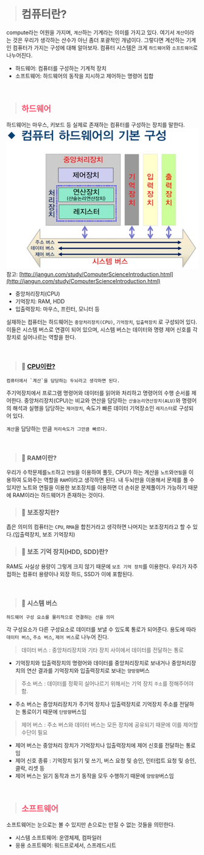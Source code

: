 > # 컴퓨터란?
compute라는 어원을 가지며, `계산`하는 기계라는 의미를 가지고 있다. 여기서 `계산`이라는 것은 우리가 생각하는 산수가 아닌 좀더 포괄적인 개념이다. 그렇다면 계산하는 기계인 컴퓨터가 가지는 구성에 대해 알아보자. 컴퓨터 시스템은 크게 `하드웨어`와 `소프트웨어`로 나누어진다.

- 하드웨어: 컴퓨터를 구성하는 기계적 장치
- 소프트웨어: 하드웨어의 동작을 지시하고 제어하는 명령어 집합

<br>

> ## <span style='color:hsl(350, 100%, 66%);'>하드웨어</span>
하드웨어는 마우스, 키보드 등 실제로 존재하는 컴퓨터를 구성하는 장치를 말한다.
![Alt text](../../resources/hardware-architecture-001.jpeg)
참고: [http://jangun.com/study/ComputerScienceIntroduction.html](http://jangun.com/study/ComputerScienceIntroduction.html)
- 중앙처리장치(CPU)
- 기억장치: RAM, HDD
- 입출력장치: 마우스, 프린터, 모니터 등

실재하는 컴퓨터는 하드웨어는 `중앙처리장치(CPU)`, `기억장치`, `입출력장치` 로 구성되어 있다. 이들은 시스템 버스로 연결이 되어 있으며, 시스템 버스는 데이터와 명령 제어 신호를 각 장치로 실어나르는 역할을 한다.

<br>

> ### 🔖 [CPU이란?](https://github.com/laagom/Tech-Knowledge/blob/main/Computer%20Science/Computer%20Architecture/02.%EC%A4%91%EC%95%99%EC%B2%98%EB%A6%AC%EC%9E%A5%EC%B9%98(CPU)%20%EC%9E%91%EB%8F%99%20%EC%9B%90%EB%A6%AC.md)
    컴퓨터에서 `계산`을 담당하는 두뇌라고 생각하면 된다. 
주기억장치에서 프로그램 명령어와 데이터를 읽어와 처리하고 명령어의 수행 순서를 제어한다. 중앙처리장치(CPU)는 비교와 연산을 담당하는 `산술논리연산장치(ALU)`와 명령어의 해석과 실행을 담당하는 `제어장치`, 속도가 빠른 데이터 기억장소인 `레지스터`로 구성되어 있다.

`계산`을 담당하는 만큼 `처리속도가 그만큼 빠르다.`

<br>

> ### 🔖 RAM이란?
우리가 수학문제를`노트`하고 `연필`을 이용하여 풀듯, CPU가 하는 계산을 `노트`와`연필`을 이용하여 도와주는 역할을 `RAM`이라고 생각하면 된다. 내 두뇌만을 이용해서 문제를 풀 수 있지만 노트와 연필을 이용한 보조장치를 이용하면 더 손쉬운 문제풀이가 가능하기 때문에 RAM이라는 하드웨어가 존재하는 것이다.

> ### 🔖 보조장치란?
좁은 의미의 컴퓨터는 `CPU`, `RMA`을 합친거라고 생각하면 나머지는 보조장치라고 할 수 있다.(입출력장치, 보조 기억장치)

> ### 🔖 보조 기억 장치(HDD, SDD)란?
RAM도 사실상 용량이 그렇게 크지 않기 때문에 `보조 기억 장치`를 이용한다. 우리가 자주 접하는 컴퓨터 용량이나 외장 하드, SSD가 이에 포함된다.

<br>

> ### 🔖 시스템 버스
    하드웨어 구성 요소를 물리적으로 연결하는 선을 의미
각 구성요소가 다른 구성요소로 데이터를 보낼 수 있도록 통로가 되어준다. 용도에 따라 `데이터 버스`, `주소 버스`, `제어 버스`로 나누어 진다.

> 데이터 버스 : 중앙처리장치와 기타 장치 사이에서 데이터를 전달하는 통로
- 기억장치와 입출력장치의 명령어와 데이터를 중앙처리장치로 보내거나 중앙처리장치의 연산 결과를 기억장치와 입출력장치로 보내는 `양방향`버스

> 주소 버스 : 데이터를 정확히 실어나르기 위해서는 기억 장치 `주소`를 정해주어야 함.   
-  주소 버스는 중앙처리장치가 주기억 장치나 입출력장치로 기억장치 주소를 전달하는 통로이기 때문에 `단방향`버스임

> 제어 버스 : 주소 버스와 데이터 버스는 모든 장치에 공유되기 때문에 이를 제어할 수단이 필요
- 제어 버스는 중앙처리 장치가 기억장치나 입출력장치에 제어 신호를 전달하는 통로임
- 제어 신호 종류 : 기억장치 읽기 및 쓰기, 버스 요청 및 승인, 인터럽트 요청 및 승인, 클락, 리셋 등
- 제어 버스는 읽기 동작과 쓰기 동작을 모두 수행하기 때문에 `양방향`버스임


<br>


> ## <span style='color:hsl(350, 100%, 66%);'>소프트웨어</span>
소프트웨어는 눈으로는 볼 수 있지만 손으로는 만질 수 없는 것들을 의민한다.
- 시스템 소프트웨어: 운영체제, 컴파일러
- 응용 소프트웨어: 워드프로세서, 스프레드시트
